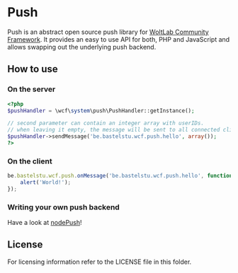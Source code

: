 # Push

Push is an abstract open source push library for [WoltLab Community Framework](http://github.com/WoltLab/WCF). It provides an easy to use API for both, PHP and JavaScript and allows swapping out the underlying push backend.

## How to use

### On the server
```php
<?php
$pushHandler = \wcf\system\push\PushHandler::getInstance();

// second parameter can contain an integer array with userIDs.
// when leaving it empty, the message will be sent to all connected clients.
$pushHandler->sendMessage('be.bastelstu.wcf.push.hello', array());
?>
```

### On the client
```javascript
be.bastelstu.wcf.push.onMessage('be.bastelstu.wcf.push.hello', function() {
	alert('World!');
});
```

### Writing your own push backend

Have a look at [nodePush](http://github.com/wbbaddons/nodePush)!

License
-------

For licensing information refer to the LICENSE file in this folder.
